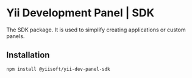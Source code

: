 # Yii Development Panel | SDK

The SDK package. It is used to simplify creating applications or custom panels.

## Installation

```shell
npm install @yiisoft/yii-dev-panel-sdk
```
